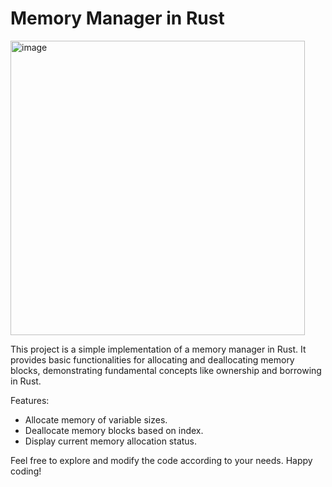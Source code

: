 # Memory Manager in Rust

<img width="471" alt="image" src="https://github.com/zakiego/memory-manager-rust/assets/78015359/369eeec1-5b2d-434f-a35c-c56920a8bb6a">

This project is a simple implementation of a memory manager in Rust. It provides
basic functionalities for allocating and deallocating memory blocks,
demonstrating fundamental concepts like ownership and borrowing in Rust.

Features:

- Allocate memory of variable sizes.
- Deallocate memory blocks based on index.
- Display current memory allocation status.

Feel free to explore and modify the code according to your needs. Happy coding!
